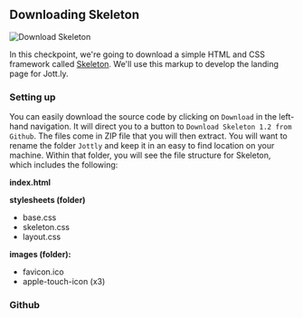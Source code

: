 ## Downloading Skeleton

![Download Skeleton](http://cl.ly/WEym/01-skeleton.png)

In this checkpoint, we're going to download a simple HTML and CSS framework called [Skeleton](http://www.getskeleton.com/). We'll use this markup to develop the landing page for Jott.ly.
	
### Setting up
You can easily download the source code by clicking on `Download` in the left-hand navigation. It will direct you to a button to `Download Skeleton 1.2 from Github`. The files come in ZIP file that you will then extract. You will want to rename the folder `Jottly` and keep it in an easy to find location on your machine. Within that folder, you will see the file structure for Skeleton, which includes the following:

**index.html**

**stylesheets (folder)**

* base.css
* skeleton.css
* layout.css

**images (folder):**

* favicon.ico
* apple-touch-icon (x3)


### Github

```bash(Terminal)


```





